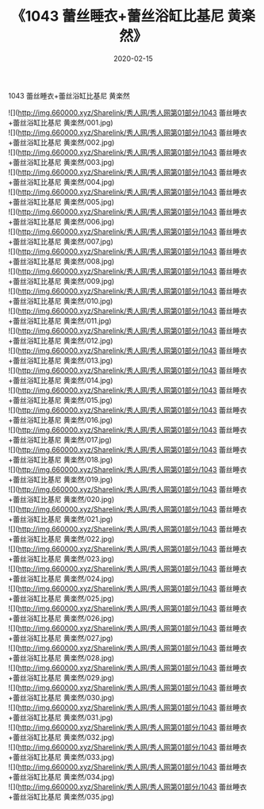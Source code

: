 ﻿---
layout: post
title:  《1043 蕾丝睡衣+蕾丝浴缸比基尼 黄楽然》
date:   2020-02-15
img: http://img.660000.xyz/Sharelink/秀人网/秀人网第01部分/1043 蕾丝睡衣+蕾丝浴缸比基尼 黄楽然/000.jpg
categories: [美女, 清纯, 唯美]
---

1043 蕾丝睡衣+蕾丝浴缸比基尼 黄楽然

  ![](http://img.660000.xyz/Sharelink/秀人网/秀人网第01部分/1043 蕾丝睡衣+蕾丝浴缸比基尼 黄楽然/001.jpg) <br> ![](http://img.660000.xyz/Sharelink/秀人网/秀人网第01部分/1043 蕾丝睡衣+蕾丝浴缸比基尼 黄楽然/002.jpg) <br> ![](http://img.660000.xyz/Sharelink/秀人网/秀人网第01部分/1043 蕾丝睡衣+蕾丝浴缸比基尼 黄楽然/003.jpg) <br> ![](http://img.660000.xyz/Sharelink/秀人网/秀人网第01部分/1043 蕾丝睡衣+蕾丝浴缸比基尼 黄楽然/004.jpg) <br> ![](http://img.660000.xyz/Sharelink/秀人网/秀人网第01部分/1043 蕾丝睡衣+蕾丝浴缸比基尼 黄楽然/005.jpg) <br> ![](http://img.660000.xyz/Sharelink/秀人网/秀人网第01部分/1043 蕾丝睡衣+蕾丝浴缸比基尼 黄楽然/006.jpg) <br> ![](http://img.660000.xyz/Sharelink/秀人网/秀人网第01部分/1043 蕾丝睡衣+蕾丝浴缸比基尼 黄楽然/007.jpg) <br> ![](http://img.660000.xyz/Sharelink/秀人网/秀人网第01部分/1043 蕾丝睡衣+蕾丝浴缸比基尼 黄楽然/008.jpg) <br> ![](http://img.660000.xyz/Sharelink/秀人网/秀人网第01部分/1043 蕾丝睡衣+蕾丝浴缸比基尼 黄楽然/009.jpg) <br> ![](http://img.660000.xyz/Sharelink/秀人网/秀人网第01部分/1043 蕾丝睡衣+蕾丝浴缸比基尼 黄楽然/010.jpg) <br> ![](http://img.660000.xyz/Sharelink/秀人网/秀人网第01部分/1043 蕾丝睡衣+蕾丝浴缸比基尼 黄楽然/011.jpg) <br> ![](http://img.660000.xyz/Sharelink/秀人网/秀人网第01部分/1043 蕾丝睡衣+蕾丝浴缸比基尼 黄楽然/012.jpg) <br> ![](http://img.660000.xyz/Sharelink/秀人网/秀人网第01部分/1043 蕾丝睡衣+蕾丝浴缸比基尼 黄楽然/013.jpg) <br> ![](http://img.660000.xyz/Sharelink/秀人网/秀人网第01部分/1043 蕾丝睡衣+蕾丝浴缸比基尼 黄楽然/014.jpg) <br> ![](http://img.660000.xyz/Sharelink/秀人网/秀人网第01部分/1043 蕾丝睡衣+蕾丝浴缸比基尼 黄楽然/015.jpg) <br> ![](http://img.660000.xyz/Sharelink/秀人网/秀人网第01部分/1043 蕾丝睡衣+蕾丝浴缸比基尼 黄楽然/016.jpg) <br> ![](http://img.660000.xyz/Sharelink/秀人网/秀人网第01部分/1043 蕾丝睡衣+蕾丝浴缸比基尼 黄楽然/017.jpg) <br> ![](http://img.660000.xyz/Sharelink/秀人网/秀人网第01部分/1043 蕾丝睡衣+蕾丝浴缸比基尼 黄楽然/018.jpg) <br> ![](http://img.660000.xyz/Sharelink/秀人网/秀人网第01部分/1043 蕾丝睡衣+蕾丝浴缸比基尼 黄楽然/019.jpg) <br> ![](http://img.660000.xyz/Sharelink/秀人网/秀人网第01部分/1043 蕾丝睡衣+蕾丝浴缸比基尼 黄楽然/020.jpg) <br> ![](http://img.660000.xyz/Sharelink/秀人网/秀人网第01部分/1043 蕾丝睡衣+蕾丝浴缸比基尼 黄楽然/021.jpg) <br> ![](http://img.660000.xyz/Sharelink/秀人网/秀人网第01部分/1043 蕾丝睡衣+蕾丝浴缸比基尼 黄楽然/022.jpg) <br> ![](http://img.660000.xyz/Sharelink/秀人网/秀人网第01部分/1043 蕾丝睡衣+蕾丝浴缸比基尼 黄楽然/023.jpg) <br> ![](http://img.660000.xyz/Sharelink/秀人网/秀人网第01部分/1043 蕾丝睡衣+蕾丝浴缸比基尼 黄楽然/024.jpg) <br> ![](http://img.660000.xyz/Sharelink/秀人网/秀人网第01部分/1043 蕾丝睡衣+蕾丝浴缸比基尼 黄楽然/025.jpg) <br> ![](http://img.660000.xyz/Sharelink/秀人网/秀人网第01部分/1043 蕾丝睡衣+蕾丝浴缸比基尼 黄楽然/026.jpg) <br> ![](http://img.660000.xyz/Sharelink/秀人网/秀人网第01部分/1043 蕾丝睡衣+蕾丝浴缸比基尼 黄楽然/027.jpg) <br> ![](http://img.660000.xyz/Sharelink/秀人网/秀人网第01部分/1043 蕾丝睡衣+蕾丝浴缸比基尼 黄楽然/028.jpg) <br> ![](http://img.660000.xyz/Sharelink/秀人网/秀人网第01部分/1043 蕾丝睡衣+蕾丝浴缸比基尼 黄楽然/029.jpg) <br> ![](http://img.660000.xyz/Sharelink/秀人网/秀人网第01部分/1043 蕾丝睡衣+蕾丝浴缸比基尼 黄楽然/030.jpg) <br> ![](http://img.660000.xyz/Sharelink/秀人网/秀人网第01部分/1043 蕾丝睡衣+蕾丝浴缸比基尼 黄楽然/031.jpg) <br> ![](http://img.660000.xyz/Sharelink/秀人网/秀人网第01部分/1043 蕾丝睡衣+蕾丝浴缸比基尼 黄楽然/032.jpg) <br> ![](http://img.660000.xyz/Sharelink/秀人网/秀人网第01部分/1043 蕾丝睡衣+蕾丝浴缸比基尼 黄楽然/033.jpg) <br> ![](http://img.660000.xyz/Sharelink/秀人网/秀人网第01部分/1043 蕾丝睡衣+蕾丝浴缸比基尼 黄楽然/034.jpg) <br> ![](http://img.660000.xyz/Sharelink/秀人网/秀人网第01部分/1043 蕾丝睡衣+蕾丝浴缸比基尼 黄楽然/035.jpg) <br>